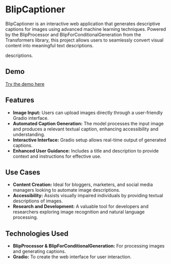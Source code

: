 # BlipCaptioner
BlipCaptioner is an interactive web application that generates descriptive captions for images using advanced machine learning techniques. Powered by the BlipProcessor and BlipForConditionalGeneration from the Transformers library, this project allows users to seamlessly convert visual content into meaningful text descriptions.

descriptions.

## Demo

[Try the demo here](https://4d02195a97fccd83f0.gradio.live/)

## Features

- **Image Input:** Users can upload images directly through a user-friendly Gradio interface.
- **Automated Caption Generation:** The model processes the input image and produces a relevant textual caption, enhancing accessibility and understanding.
- **Interactive Interface:** Gradio setup allows real-time output of generated captions.
- **Enhanced User Guidance:** Includes a title and description to provide context and instructions for effective use.

## Use Cases

- **Content Creation:** Ideal for bloggers, marketers, and social media managers looking to automate image descriptions.
- **Accessibility:** Assists visually impaired individuals by providing textual descriptions of images.
- **Research and Development:** A valuable tool for developers and researchers exploring image recognition and natural language processing.

## Technologies Used

- **BlipProcessor & BlipForConditionalGeneration:** For processing images and generating captions.
- **Gradio:** To create the web interface for user interaction.
